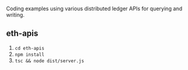 Coding examples using various distributed ledger APIs for querying and writing.

## eth-apis

1. `cd eth-apis`
2. `npm install`
3. `tsc && node dist/server.js`



